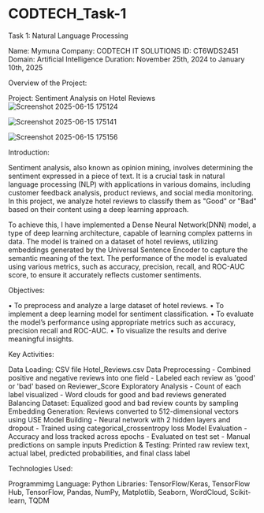 # CODTECH_Task-1

Task 1: Natural Language Processing 

Name: Mymuna
Company: CODTECH IT SOLUTIONS
ID: CT6WDS2451
Domain: Artificial Intelligence
Duration: November 25th, 2024 to January 10th, 2025

Overview of the Project:

Project: Sentiment Analysis on Hotel Reviews
![Screenshot 2025-06-15 175124](https://github.com/user-attachments/assets/0233b3ec-29c1-4d5b-a203-c14e2c6ffb32)

![Screenshot 2025-06-15 175141](https://github.com/user-attachments/assets/3abc1300-1682-4d47-ba4c-0a9213ab3403)

![Screenshot 2025-06-15 175156](https://github.com/user-attachments/assets/70791009-932f-4f9f-ad65-e333f610e4e0)

Introduction:

Sentiment analysis, also known as opinion mining, involves determining the sentiment expressed in a piece of text. It is a crucial task in natural language processing (NLP) with applications in various domains, including customer feedback analysis, product reviews, and social media monitoring. In this project, we analyze hotel reviews to classify them as "Good" or "Bad" based on their content using a deep learning approach.

To achieve this, I have implemented a Dense Neural Network(DNN) model, a type of deep learning architecture, capable of learning complex patterns in data. The model is trained on a dataset of hotel reviews, utilizing embeddings generated by the Universal Sentence Encoder to capture the semantic meaning of the text. The performance of the model is evaluated using various metrics, such as accuracy, precision, recall, and ROC-AUC score, to ensure it accurately reflects customer sentiments.

Objectives:
 
• To preprocess and analyze a large dataset of hotel reviews.
• To implement a deep learning model for sentiment classification.
• To evaluate the model’s performance using appropriate metrics such as accuracy, precision recall and ROC-AUC. 
• To visualize the results and derive meaningful insights.

Key Activities:

Data Loading:	CSV file Hotel_Reviews.csv 
Data Preprocessing	- Combined positive and negative reviews into one field
                   - Labeled each review as 'good' or 'bad' based on Reviewer_Score
Exploratory Analysis	- Count of each label visualized
                     - Word clouds for good and bad reviews generated
Balancing Dataset: Equalized good and bad review counts by sampling
Embedding Generation:	Reviews converted to 512-dimensional vectors using USE
Model Building	- Neural network with 2 hidden layers and dropout
               - Trained using categorical_crossentropy loss
Model Evaluation	- Accuracy and loss tracked across epochs
                 - Evaluated on test set
                 - Manual predictions on sample inputs
Prediction & Testing: 	Printed raw review text, actual label, predicted probabilities, and final class label

Technologies Used:

Programmimg Language: Python
Libraries: TensorFlow/Keras, TensorFlow Hub, TensorFlow, Pandas, NumPy, Matplotlib, Seaborn, WordCloud, Scikit-learn, TQDM

